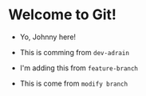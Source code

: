 # Welcome to Git!

- Yo, Johnny here!
- This is comming from `dev-adrain`
- I'm adding this from `feature-branch`

- This is come from `modify branch`
